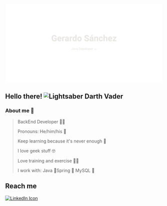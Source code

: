 ![Descripción de la imagen](untitled(1).svg)

## Hello there! ![Lightsaber Darth Vader](lightsaber-darth-vader_icon-icons.com_76944.ico)

### About me 🦾

> BackEnd Developer 🧑‍💻
> 
> Pronouns: He/him/his 🫡
> 
> Keep learning because it's never enough 📖
> 
> I love geek stuff 🤓
> 
> Love training and exercise 🏃‍♂️
> 
> I work with: Java 🍵Spring 🍃 MySQL 🐬

## Reach me

[![LinkedIn Icon](linkedin_icon-icons.com_65929.ico)](https://www.linkedin.com/in/gerardosm/)
